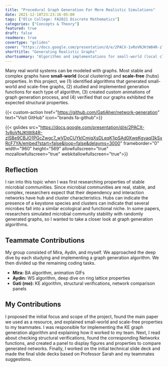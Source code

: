 ```yaml
---
title: "Procedural Graph Generation For More Realistic Simulations"
date: 2021-12-18T23:23:16-05:00
tags: ["Olin College: FA2021 Discrete Mathematics"]
categories: ["Concepts & Theory"]
featured: true
draft: false
readmore: true
covertype: "gslides"
cover: "https://docs.google.com/presentation/d/e/2PACX-1vRoVNJKtW84R-zlSBe9CBJO1PGcZwgc7_wVDoCUYklCmjqXsDLeqK1ipSAd0XweKgvaql3kSxRcF7YA/embed?start=false&loop=false&delayms=3000"
shorttitle: "Generating Realistic Graphs"
shortsummary: "Algorithms and implementations for small-world (local clustering) and scale-free (hubs) graphs"
---
```


Many real world systems can be modeled with graphs. Most stable and complex graphs have **small-world** (local clustering) and **scale-free** (hubs) properties. In this project, we (1) identified algorithms that generated small-world and scale-free graphs, (2) studied and implemented generation functions for each type of algorithm, (3) created custom animations of graph generation process, and (4) verified that our graphs exhibited the expected structural properties.

{{< custom-action href="https://github.com/GatiAher/network-generation" text="Visit GitHub" icon="brands fa-github">}}

{{< gslides src="https://docs.google.com/presentation/d/e/2PACX-1vRoVNJKtW84R-zlSBe9CBJO1PGcZwgc7_wVDoCUYklCmjqXsDLeqK1ipSAd0XweKgvaql3kSxRcF7YA/embed?start=false&loop=false&delayms=3000" frameborder="0" width="960" height="569" allowfullscreen="true" mozallowfullscreen="true" webkitallowfullscreen="true">}}

<!--more-->

## Reflection

I ran into this topic when I was first researching properties of stable microbial communities. Since microbial communities are real, stable, and complex, researchers expect that their dependency and interaction networks have hub and cluster characteristics. Hubs can indicate the presence of a keystone species and clusters can indicate that several microbes fall into a similar ecological and functional niche. In some papers, researchers simulated microbial community stability with randomly generated graphs, so I wanted to take a closer look at graph generation algorithms.

## Teammate Contributions

My group consisted of Mira, Aydin, and myself. We approached the deep dive by each studying and implementing a graph generation algorithm. We then divided up the remaining coding tasks.

- **Mira:** BA algorithm, animation GIFs
- **Aydin:** WS algorithm, deep dive on ring lattice properties
- **Gati (me):** KE algorithm, structural verifications, network comparison panels

## My Contributions

I proposed the initial focus and scope of the project, found the main paper we used as a resource, and explained small-world and scale-free properties to my teammates. I was responsible for implementing the KE graph generation algorithm and explaining how it worked to my team. Next, I read about checking structural verifications, found the corresponding Networkx functions, and created a panel to display figures and properties to compare generated networks. Finally, I worked on the initial technical slide deck and made the final slide decks based on Professor Sarah and my teammates suggestions.
